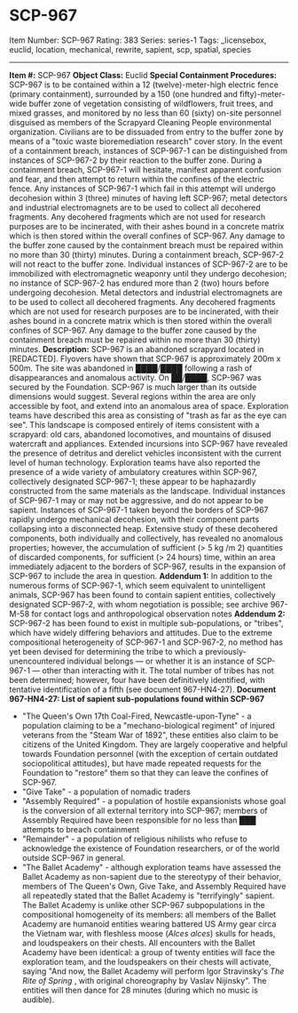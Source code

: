 # SCP-967
Item Number: SCP-967
Rating: 383
Series: series-1
Tags: _licensebox, euclid, location, mechanical, rewrite, sapient, scp, spatial, species

---

**Item #:** SCP-967
**Object Class:** Euclid
**Special Containment Procedures:** SCP-967 is to be contained within a 12 (twelve)-meter-high electric fence (primary containment), surrounded by a 150 (one hundred and fifty)-meter-wide buffer zone of vegetation consisting of wildflowers, fruit trees, and mixed grasses, and monitored by no less than 60 (sixty) on-site personnel disguised as members of the Scrapyard Cleaning People environmental organization. Civilians are to be dissuaded from entry to the buffer zone by means of a "toxic waste bioremediation research" cover story.
In the event of a containment breach, instances of SCP-967-1 can be distinguished from instances of SCP-967-2 by their reaction to the buffer zone. During a containment breach, SCP-967-1 will hesitate, manifest apparent confusion and fear, and then attempt to return within the confines of the electric fence. Any instances of SCP-967-1 which fail in this attempt will undergo decohesion within 3 (three) minutes of having left SCP-967; metal detectors and industrial electromagnets are to be used to collect all decohered fragments. Any decohered fragments which are not used for research purposes are to be incinerated, with their ashes bound in a concrete matrix which is then stored within the overall confines of SCP-967. Any damage to the buffer zone caused by the containment breach must be repaired within no more than 30 (thirty) minutes.
During a containment breach, SCP-967-2 will not react to the buffer zone. Individual instances of SCP-967-2 are to be immobilized with electromagnetic weaponry until they undergo decohesion; no instance of SCP-967-2 has endured more than 2 (two) hours before undergoing decohesion. Metal detectors and industrial electromagnets are to be used to collect all decohered fragments. Any decohered fragments which are not used for research purposes are to be incinerated, with their ashes bound in a concrete matrix which is then stored within the overall confines of SCP-967. Any damage to the buffer zone caused by the containment breach must be repaired within no more than 30 (thirty) minutes.
**Description:** SCP-967 is an abandoned scrapyard located in [REDACTED]. Flyovers have shown that SCP-967 is approximately 200m x 500m. The site was abandoned in ████/████ following a rash of disappearances and anomalous activity. On ██/████, SCP-967 was secured by the Foundation.
SCP-967 is much larger than its outside dimensions would suggest. Several regions within the area are only accessible by foot, and extend into an anomalous area of space. Exploration teams have described this area as consisting of "trash as far as the eye can see". This landscape is composed entirely of items consistent with a scrapyard: old cars, abandoned locomotives, and mountains of disused watercraft and appliances. Extended incursions into SCP-967 have revealed the presence of detritus and derelict vehicles inconsistent with the current level of human technology.
Exploration teams have also reported the presence of a wide variety of ambulatory creatures within SCP-967, collectively designated SCP-967-1; these appear to be haphazardly constructed from the same materials as the landscape. Individual instances of SCP-967-1 may or may not be aggressive, and do not appear to be sapient.
Instances of SCP-967-1 taken beyond the borders of SCP-967 rapidly undergo mechanical decohesion, with their component parts collapsing into a disconnected heap. Extensive study of these decohered components, both individually and collectively, has revealed no anomalous properties; however, the accumulation of sufficient (> 5 kg /m 2) quantities of discarded components, for sufficient (> 24 hours) time, within an area immediately adjacent to the borders of SCP-967, results in the expansion of SCP-967 to include the area in question.
**Addendum 1:**
In addition to the numerous forms of SCP-967-1, which seem equivalent to unintelligent animals, SCP-967 has been found to contain sapient entities, collectively designated SCP-967-2, with whom negotiation is possible; see archive 967-M-58 for contact logs and anthropological observation notes
**Addendum 2:**
SCP-967-2 has been found to exist in multiple sub-populations, or "tribes", which have widely differing behaviors and attitudes. Due to the extreme compositional heterogeneity of SCP-967-1 and SCP-967-2, no method has yet been devised for determining the tribe to which a previously-unencountered individual belongs — or whether it is an instance of SCP-967-1 — other than interacting with it. The total number of tribes has not been determined; however, four have been definitively identified, with tentative identification of a fifth (see document 967-HN4-27).
**Document 967-HN4-27: List of sapient sub-populations found within SCP-967**
  * "The Queen's Own 17th Coal-Fired, Newcastle-upon-Tyne" - a population claiming to be a "mechano-biological regiment" of injured veterans from the "Steam War of 1892", these entities also claim to be citizens of the United Kingdom. They are largely cooperative and helpful towards Foundation personnel (with the exception of certain outdated sociopolitical attitudes), but have made repeated requests for the Foundation to "restore" them so that they can leave the confines of SCP-967.
  * "Give Take" - a population of nomadic traders
  * "Assembly Required" - a population of hostile expansionists whose goal is the conversion of all external territory into SCP-967; members of Assembly Required have been responsible for no less than ███ attempts to breach containment
  * "Remainder" - a population of religious nihilists who refuse to acknowledge the existence of Foundation researchers, or of the world outside SCP-967 in general.
  * "The Ballet Academy" - although exploration teams have assessed the Ballet Academy as non-sapient due to the stereotypy of their behavior, members of The Queen's Own, Give Take, and Assembly Required have all repeatedly stated that the Ballet Academy is "terrifyingly" sapient. The Ballet Academy is unlike other SCP-967 subpopulations in the compositional homogeneity of its members: all members of the Ballet Academy are humanoid entities wearing battered US Army gear circa the Vietnam war, with fleshless moose (_Alces alces_) skulls for heads, and loudspeakers on their chests. All encounters with the Ballet Academy have been identical: a group of twenty entities will face the exploration team, and the loudspeakers on their chests will activate, saying "And now, the Ballet Academy will perform Igor Stravinsky's _The Rite of Spring_ , with original choreography by Vaslav Nijinsky". The entities will then dance for 28 minutes (during which no music is audible).